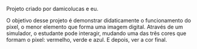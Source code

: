 Projeto criado por damicolucas e eu.

O objetivo desse projeto é demonstrar didaticamente o funcionamento do pixel, o menor elemento que forma uma imagem digital. Através de um simulador, o estudante pode interagir, mudando uma das três cores que formam o pixel: vermelho, verde e azul. E depois, ver a cor final.
